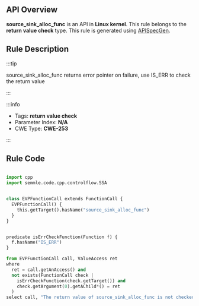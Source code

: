 ---
---


## API Overview
**source_sink_alloc_func** is an API in **Linux kernel**. This rule belongs to the **return value check** type. This rule is generated using [APISpecGen](../../tools/APISpecGen).
## Rule Description

:::tip

source_sink_alloc_func returns error pointer on failure, use IS_ERR to check the return value

:::

:::info

- Tags: **return value check**
- Parameter Index: **N/A**
- CWE Type: **CWE-253**

:::

## Rule Code
```python

import cpp
import semmle.code.cpp.controlflow.SSA


class EVPFunctionCall extends FunctionCall {
  EVPFunctionCall() {
    this.getTarget().hasName("source_sink_alloc_func")
  }
}


predicate isErrCheckFunction(Function f) {
  f.hasName("IS_ERR") 
}

from EVPFunctionCall call, ValueAccess ret
where
  ret = call.getAnAccess() and
  not exists(FunctionCall check |
    isErrCheckFunction(check.getTarget()) and
    check.getArgument(0).getAChild*() = ret
  )
select call, "The return value of source_sink_alloc_func is not checked with IS_ERR."
    
```